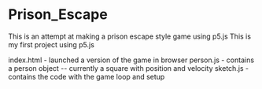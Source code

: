 # Prison_Escape

This is an attempt at making a prison escape style game using p5.js
This is my first project using p5.js

index.html - launched a version of the game in browser
person.js - contains a person object -- currently a square with position and velocity
sketch.js - contains the code with the game loop and setup
